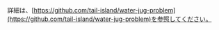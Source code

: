 詳細は、[https://github.com/tail-island/water-jug-problem](https://github.com/tail-island/water-jug-problem)を参照してください。
